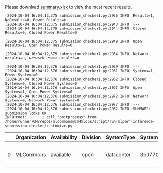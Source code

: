 Please download [summary.xlsx](summary.xlsx) to view the most recent results. 
 ```
[2024-10-04 16:04:12,375 submission_checker1.py:2936 INFO] Results=1, NoResults=0, Power Results=0
[2024-10-04 16:04:12,375 submission_checker1.py:2943 INFO] ---
[2024-10-04 16:04:12,375 submission_checker1.py:2944 INFO] Closed Results=0, Closed Power Results=0

[2024-10-04 16:04:12,375 submission_checker1.py:2949 INFO] Open Results=1, Open Power Results=0

[2024-10-04 16:04:12,375 submission_checker1.py:2954 INFO] Network Results=0, Network Power Results=0

[2024-10-04 16:04:12,376 submission_checker1.py:2959 INFO] ---
[2024-10-04 16:04:12,376 submission_checker1.py:2961 INFO] Systems=1, Power Systems=0
[2024-10-04 16:04:12,376 submission_checker1.py:2962 INFO] Closed Systems=0, Closed Power Systems=0
[2024-10-04 16:04:12,376 submission_checker1.py:2967 INFO] Open Systems=1, Open Power Systems=0
[2024-10-04 16:04:12,376 submission_checker1.py:2972 INFO] Network Systems=0, Network Power Systems=0
[2024-10-04 16:04:12,376 submission_checker1.py:2977 INFO] ---
[2024-10-04 16:04:12,376 submission_checker1.py:2982 INFO] SUMMARY: submission looks OK
INFO:root:       ! call "postprocess" from /home/runner/CM/repos/mlcommons@cm4mlops/script/run-mlperf-inference-submission-checker/customize.py

```

|    | Organization   | Availability   | Division   | SystemType   | SystemName   | Platform                                             | Model               | MlperfModel         | Scenario   |   Result | Accuracy                                                     |   number_of_nodes | host_processor_model_name   |   host_processors_per_node |   host_processor_core_count | accelerator_model_name   |   accelerators_per_node | Location                                                                                                | framework      | operating_system                                | notes                             |   compliance |   errors | version   |   inferred | has_power   | Units     | weight_data_types   |
|---:|:---------------|:---------------|:-----------|:-------------|:-------------|:-----------------------------------------------------|:--------------------|:--------------------|:-----------|---------:|:-------------------------------------------------------------|------------------:|:----------------------------|---------------------------:|----------------------------:|:-------------------------|------------------------:|:--------------------------------------------------------------------------------------------------------|:---------------|:------------------------------------------------|:----------------------------------|-------------:|---------:|:----------|-----------:|:------------|:----------|:--------------------|
|  0 | MLCommons      | available      | open       | datacenter   | 3b07702db56d | 3b07702db56d-reference-gpu-pytorch_v2.4.1-scc24-base | stable-diffusion-xl | stable-diffusion-xl | Offline    | 0.374837 | CLIP_SCORE: 15.18544016778469  FID_SCORE: 235.69504308101006 |                 1 | Intel(R) Xeon(R) w7-2495X   |                          1 |                          24 | NVIDIA GeForce RTX 4090  |                       1 | open/MLCommons/results/3b07702db56d-reference-gpu-pytorch_v2.4.1-scc24-base/stable-diffusion-xl/offline | pytorch v2.4.1 | Ubuntu 22.04 (linux-6.2.0-39-generic-glibc2.35) | Automated by MLCommons CM v2.3.9. |            1 |        0 | v4.1      |          0 | False       | Samples/s | fp32                |